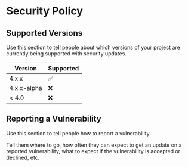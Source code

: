 # Security Policy

## Supported Versions

Use this section to tell people about which versions of your project are
currently being supported with security updates.

| Version     | Supported          |
|-------------| ------------------ |
| 4.x.x       | :white_check_mark: |
| 4.x.x-alpha | :x:                |
| < 4.0       | :x:                |

## Reporting a Vulnerability

Use this section to tell people how to report a vulnerability.

Tell them where to go, how often they can expect to get an update on a
reported vulnerability, what to expect if the vulnerability is accepted or
declined, etc.
